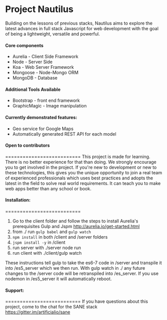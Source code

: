 
Project Nautilus
==========================
Building on the lessons of previous stacks, Nautilus aims to explore the latest advances in full stack Javascript  for web development with the goal of being a lightweight, versatile and powerful.

#### Core components
+ Aurelia - Client Side Framework
+ Node - Server Side
+ Koa - Web Server Framework
+ Mongoose - Node-Mongo ORM
+ MongoDB - Database

#### Additional Tools Available
+ Bootstrap - front end framework
+ GraphicMagic - Image manipulation

#### Currently demonstrated features:
 - Geo service for Google Maps
 - Automatically generated REST API for each model

#### Open to contributors
==========================
This project is made for learning. There is no better experience for that than doing. We strongly encourage you to get involved in the project. If you're new to development or new to these technologies, this gives you the unique opportunity to join a real team of experienced professionals which uses best practices and adopts the latest in the field to solve real world requirements. It can teach you to make web apps better than any school or book. 

#### Installation:
==========================
1. Go to the client folder and follow the steps to install Aurelia's prerequisites Gulp and Jspm http://aurelia.io/get-started.html
2. from ./ run `gulp babel` and `gulp watch` 
3. `npm install` in both /client and /server folders
4. `jspm install -y` in /client
5. run server with ./server node run
6. run client with ./client/gulp watch

These instructions tell gulp to take the es6-7 code in /server and transpile it into /es5_server which we then run. With gulp watch in ./ any future changes to the /server code will be retranspiled into /es_server. If you use nodemon in /es5_server it will automatically reboot.

#### Support:
==========================
If you have questions about this project, come to the chat for the SANE stack https://gitter.im/artificialio/sane

[gitter-badge-url]: https://gitter.im/artificialio/sane?utm_source=badge&utm_medium=badge&utm_campaign=pr-badge&utm_content=badge
